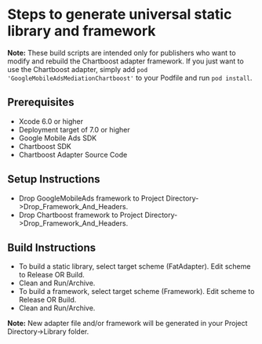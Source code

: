 # Steps to generate universal static library and framework

**Note:** These build scripts are intended only for publishers who want to
modify and rebuild the Chartboost adapter framework. If you just want to use the
Chartboost adapter, simply add `pod 'GoogleMobileAdsMediationChartboost'` to
your Podfile and run `pod install`.

## Prerequisites
- Xcode 6.0 or higher
- Deployment target of 7.0 or higher
- Google Mobile Ads SDK
- Chartboost SDK
- Chartboost Adapter Source Code

## Setup Instructions
- Drop GoogleMobileAds framework to
  Project Directory->Drop_Framework_And_Headers.
- Drop Chartboost framework to Project Directory->Drop_Framework_And_Headers.

## Build Instructions
- To build a static library, select target scheme (FatAdapter). Edit scheme to
  Release OR Build.
- Clean and Run/Archive.
- To build a framework, select target scheme (Framework). Edit scheme to
  Release OR Build.
- Clean and Run/Archive.

**Note:** New adapter file and/or framework will be generated in your
Project Directory->Library folder.
